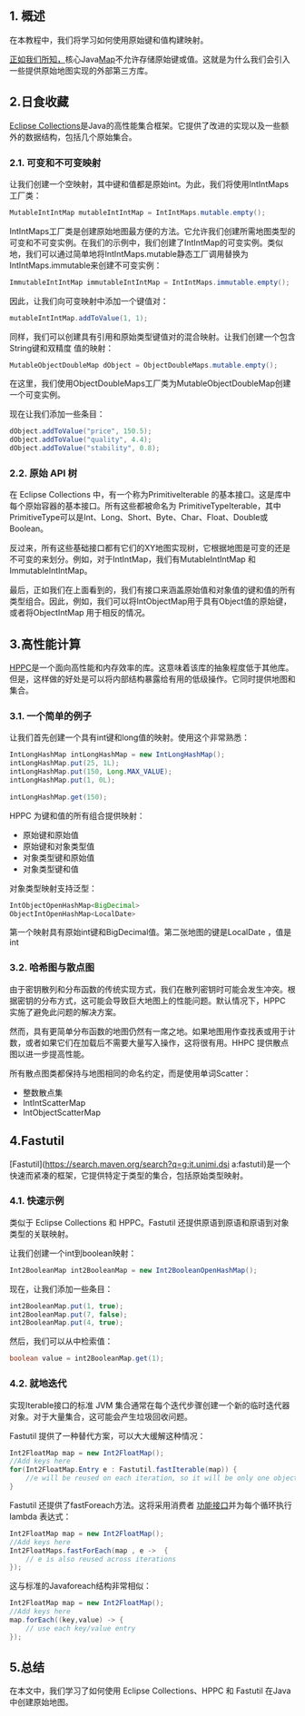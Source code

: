 ##  1. 概述

在本教程中，我们将学习如何使用原始键和值构建映射。

[正如我们所知，](https://www.baeldung.com/java-hashmap)核心Java[Map](https://www.baeldung.com/java-hashmap)不允许存储原始键或值。这就是为什么我们会引入一些提供原始地图实现的外部第三方库。

## 2.日食收藏

[Eclipse Collections](https://www.baeldung.com/eclipse-collections)是Java的高性能集合框架。它提供了改进的实现以及一些额外的数据结构，包括几个原始集合。

### 2.1. 可变和不可变映射

让我们创建一个空映射，其中键和值都是原始int。为此，我们将使用IntIntMaps工厂类：

```java
MutableIntIntMap mutableIntIntMap = IntIntMaps.mutable.empty();
```

IntIntMaps工厂类是创建原始地图最方便的方法。它允许我们创建所需地图类型的可变和不可变实例。在我们的示例中，我们创建了IntIntMap的可变实例。类似地，我们可以通过简单地将IntIntMaps.mutable静态工厂调用替换为IntIntMaps.immutable来创建不可变实例：

```java
ImmutableIntIntMap immutableIntIntMap = IntIntMaps.immutable.empty();
```

因此，让我们向可变映射中添加一个键值对：

```java
mutableIntIntMap.addToValue(1, 1);
```

同样，我们可以创建具有引用和原始类型键值对的混合映射。让我们创建一个包含String键和双精度 值的映射：

```java
MutableObjectDoubleMap dObject = ObjectDoubleMaps.mutable.empty();
```

在这里，我们使用ObjectDoubleMaps工厂类为MutableObjectDoubleMap创建一个可变实例。

现在让我们添加一些条目：

```java
dObject.addToValue("price", 150.5);
dObject.addToValue("quality", 4.4);
dObject.addToValue("stability", 0.8);
```

### 2.2. 原始 API 树

在 Eclipse Collections 中，有一个称为PrimitiveIterable 的基本接口。这是库中每个原始容器的基本接口。所有这些都被命名为 PrimitiveTypeIterable，其中 PrimitiveType可以是Int、Long、Short、Byte、Char、Float、Double或Boolean。

反过来，所有这些基础接口都有它们的XY地图实现树，它根据地图是可变的还是不可变的来划分。例如，对于IntIntMap，我们有MutableIntIntMap 和ImmutableIntIntMap。

最后，正如我们在上面看到的，我们有接口来涵盖原始值和对象值的键和值的所有类型组合。因此，例如，我们可以将IntObjectMap<K>用于具有Object值的原始键，或者将ObjectIntMap<K> 用于相反的情况。

## 3.高性能计算

[HPPC](https://github.com/carrotsearch/hppc)是一个面向高性能和内存效率的库。这意味着该库的抽象程度低于其他库。但是，这样做的好处是可以将内部结构暴露给有用的低级操作。它同时提供地图和集合。

### 3.1. 一个简单的例子

让我们首先创建一个具有int键和long值的映射。使用这个非常熟悉：

```java
IntLongHashMap intLongHashMap = new IntLongHashMap();
intLongHashMap.put(25, 1L);
intLongHashMap.put(150, Long.MAX_VALUE);
intLongHashMap.put(1, 0L);
        
intLongHashMap.get(150);
```

HPPC 为键和值的所有组合提供映射：

-   原始键和原始值
-   原始键和对象类型值
-   对象类型键和原始值
-   对象类型键和值

对象类型映射支持泛型：

```java
IntObjectOpenHashMap<BigDecimal>
ObjectIntOpenHashMap<LocalDate>

```

第一个映射具有原始int键和BigDecimal值。第二张地图的键是LocalDate ，值是int

### 3.2. 哈希图与散点图

由于密钥散列和分布函数的传统实现方式，我们在散列密钥时可能会发生冲突。根据密钥的分布方式，这可能会导致巨大地图上的性能问题。默认情况下，HPPC 实施了避免此问题的解决方案。

然而，具有更简单分布函数的地图仍然有一席之地。如果地图用作查找表或用于计数，或者如果它们在加载后不需要大量写入操作，这将很有用。HHPC 提供散点图以进一步提高性能。

所有散点图类都保持与地图相同的命名约定，而是使用单词Scatter：

-   整数散点集
-   IntIntScatterMap
-   IntObjectScatterMap<BigDecimal>

## 4.Fastutil

[Fastutil](https://search.maven.org/search?q=g:it.unimi.dsi a:fastutil)是一个快速而紧凑的框架，它提供特定于类型的集合，包括原始类型映射。

### 4.1. 快速示例

类似于 Eclipse Collections 和 HPPC。Fastutil 还提供原语到原语和原语到对象类型的关联映射。

让我们创建一个int到boolean映射：

```java
Int2BooleanMap int2BooleanMap = new Int2BooleanOpenHashMap();
```

现在，让我们添加一些条目：

```java
int2BooleanMap.put(1, true);
int2BooleanMap.put(7, false);
int2BooleanMap.put(4, true);
```

然后，我们可以从中检索值：

```java
boolean value = int2BooleanMap.get(1);
```

### 4.2. 就地迭代

实现Iterable接口的标准 JVM 集合通常在每个迭代步骤创建一个新的临时迭代器对象。对于大量集合，这可能会产生垃圾回收问题。

Fastutil 提供了一种替代方案，可以大大缓解这种情况：

```java
Int2FloatMap map = new Int2FloatMap();
//Add keys here
for(Int2FloatMap.Entry e : Fastutil.fastIterable(map)) {
    //e will be reused on each iteration, so it will be only one object
}

```

Fastutil 还提供了fastForeach方法。这将采用消费者 [功能接口](https://www.baeldung.com/java-8-functional-interfaces)并为每个循环执行 lambda 表达式：

```java
Int2FloatMap map = new Int2FloatMap();
//Add keys here
Int2FloatMaps.fastForEach(map , e ->  {
    // e is also reused across iterations
});

```

这与标准的Javaforeach结构非常相似：

```java
Int2FloatMap map = new Int2FloatMap();
//Add keys here
map.forEach((key,value) -> {
    // use each key/value entry   
});

```

## 5.总结

在本文中，我们学习了如何使用 Eclipse Collections、HPPC 和 Fastutil 在Java中创建原始地图。
